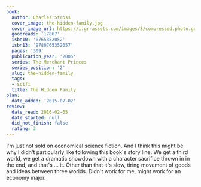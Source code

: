 ```yaml
---
book:
  author: Charles Stross
  cover_image: the-hidden-family.jpg
  cover_image_url: https://i.gr-assets.com/images/S/compressed.photo.goodreads.com/books/1399590289l/17867.jpg
  goodreads: '17867'
  isbn10: '0765352052'
  isbn13: '9780765352057'
  pages: '309'
  publication_year: '2005'
  series: The Merchant Princes
  series_position: '2'
  slug: the-hidden-family
  tags:
  - scifi
  title: The Hidden Family
plan:
  date_added: '2015-07-02'
review:
  date_read: 2016-02-05
  date_started: null
  did_not_finish: false
  rating: 3
---
```


I'm just not sold on economical science fiction. And I think this might be why I didn't particularly like following this book's story line. We get a third world, we get a dramatic showdown with a character sacrifice thrown in in the end, and that's … it. Other than that it's slow, tiring movement of goods and ideas between three worlds. Didn't work for me, might work for an economy major.

